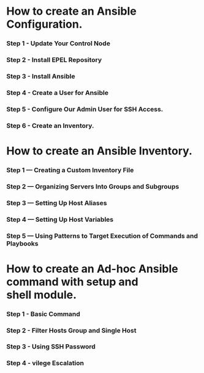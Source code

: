 # How to create an Ansible Configuration.
  ### Step 1 - Update Your Control Node
  ### Step 2 - Install EPEL Repository
  ### Step 3 - Install Ansible
  ### Step 4 - Create a User for Ansible
  ### Step 5 - Configure Our Admin User for SSH Access.
  ### Step 6 - Create an Inventory.
  #
# How to create an Ansible Inventory.
  ### Step 1 — Creating a Custom Inventory File
  ### Step 2 — Organizing Servers Into Groups and Subgroups
  ### Step 3 — Setting Up Host Aliases
  ### Step 4 — Setting Up Host Variables
  ### Step 5 — Using Patterns to Target Execution of Commands and Playbooks
#
# How to create an Ad-hoc Ansible command with setup and shell module.
 ### Step 1 - Basic Command
 ### Step 2 - Filter Hosts Group and Single Host
 ### Step 3 - Using SSH Password
 ### Step 4 - vilege Escalation
